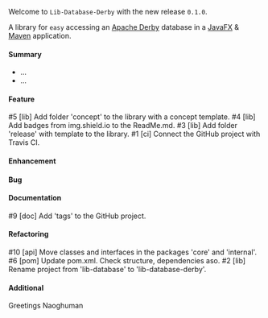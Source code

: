 Welcome to `Lib-Database-Derby` with the new release `0.1.0`.

A library for `easy` accessing an [Apache Derby] database in a [JavaFX] &amp; [Maven] application.



#### Summary
* ...
* ...



#### Feature
#5 [lib] Add folder 'concept' to the library with a concept template.
#4 [lib] Add badges from img.shield.io to the ReadMe.md.
#3 [lib] Add folder 'release' with template to the library.
#1 [ci] Connect the GitHub project with Travis CI.



#### Enhancement



#### Bug



#### Documentation
#9 [doc] Add 'tags' to the GitHub project.



#### Refactoring
#10 [api] Move classes and interfaces in the packages 'core' and 'internal'.
#6 [pom] Update pom.xml. Check structure, dependencies aso.
#2 [lib] Rename project from 'lib-database' to 'lib-database-derby'.



#### Additional



Greetings
Naoghuman



[//]: # (Issues which will be integrated in this release)



[//]: # (Links)
[Apache Derby]:http://db.apache.org/derby/
[JavaFX]:http://docs.oracle.com/javase/8/javase-clienttechnologies.htm
[Maven]:http://maven.apache.org/
